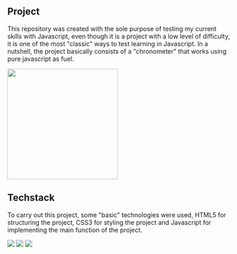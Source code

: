 ## Project

<p align="left"> This repository was created with the sole purpose of testing my current skills with Javascript, even though it is a project with a low level of difficulty, it is one of the most "classic" ways to test learning in Javascript. In a nutshell, the project basically consists of a "chronometer" that works using pure javascript as fuel.</p>

<p align="left"> 
<img height="250em" src="https://github.com/devgamon/stopwatch/blob/main/assets/img/stop.png">
</p>

## Techstack

<p align="left"> To carry out this project, some "basic" technologies were used, HTML5 for structuring the project, CSS3 for styling the project and Javascript for implementing the main function of the project.</p>

<p align="left"> 
<img src="https://img.shields.io/badge/HTML5-E34F26?style=for-the-badge&logo=html5&logoColor=white">
<img src="https://img.shields.io/badge/CSS3-1572B6?style=for-the-badge&logo=css3&logoColor=white">
<img src="https://img.shields.io/badge/JavaScript-323330?style=for-the-badge&logo=javascript&logoColor=F7DF1E">
</p>




